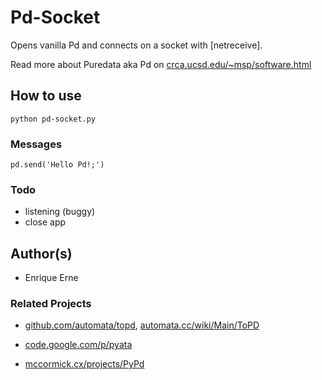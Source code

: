 Pd-Socket
=========

Opens vanilla Pd and connects on a socket with [netreceive].

Read more about Puredata aka Pd on [crca.ucsd.edu/~msp/software.html](http://crca.ucsd.edu/~msp/software.html)

How to use
----------

	python pd-socket.py

### Messages

	pd.send('Hello Pd!;')


### Todo

 * listening (buggy)
 * close app


Author(s)
---------

 * Enrique Erne


### Related Projects

 * [github.com/automata/topd](https://github.com/automata/topd/), [automata.cc/wiki/Main/ToPD](http://automata.cc/wiki/Main/ToPD)

 * [code.google.com/p/pyata](http://code.google.com/p/pyata/)

 * [mccormick.cx/projects/PyPd](http://mccormick.cx/projects/PyPd/)
